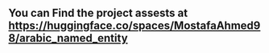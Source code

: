 ## You can Find the project assests at https://huggingface.co/spaces/MostafaAhmed98/arabic_named_entity
